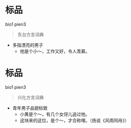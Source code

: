 # 标品
bio1 pien3
> 东台方言词典
- 多指漂亮的男子
  - 他是个小～，工作又好，令人羡慕。

# 标品
bio1 pien3
> 兴化方言词典
- 青年男子品貌标致
  - 小黄是个～，有几个女伢儿追过他。
  - 这块来的这位，是个～，才合称哩。（扬说《风雨同舟》）
